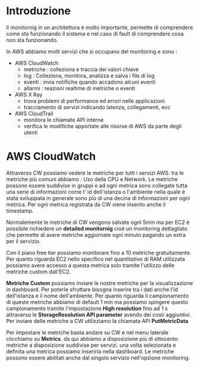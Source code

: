 # Introduzione
Il monitornig in un architettura è molto importante, permette di comprendere come sta funzionando il sistema e nel caso di fault di comprendere cosa non sta funzionando. 

In AWS abbiamo molti servizi che si occupano del monitoring e sono :
+ AWS CloudWatch
    + metriche : colleziona e traccia dei valori chiave 
    + log : Colleziona, monitora, analizza e salva i file di log
    + eventi : invia notifiche quando accadono alcuni eventi
    + allarmi : reazioni realtime di metriche o eventi
+ AWS X Ray 
    + trova problemi di performance ed errori nelle applicazioni 
    + tracciamento di servizi indicando latenza, collegamenti, ecc
+ AWS CloudTrail 
    + monitora le chiamate API interne
    + verifica le modifiche apportate alle risorse di AWS da parte degli utenti

# AWS CloudWatch
Attraverso CW possiamo vedere le metriche per tutti i servizi AWS. tra le metriche più comuni abbiamo : Uso della CPU e Network. Le metriche possono essere suddivise in gruppi e ad ogni metrica sono collegate tutta una serie di informazioni come l' id dell'istanza o l'ambiente nella quale è stata sviluppata in generale sono più di una decina di informazioni per ogni metrica. Per ogni metrica registrata da CW viene inserito anche il timestamp. 

Normalemente le metriche di CW vengono salvate ogni 5min ma per EC2 è possibile richiedere un **detailed monitornig** cioè un monitoring dettagliato che permette di avere metriche aggiornate ogni minuto pagando un extra per il servizio.

Con il piano free tier possiamo monitorare fino a 10 metriche gratuitamente. Per quanto riguarda EC2 nello specifico nel quantitativo di RAM utilizzata possiamo avere accesso a questa metrica solo tramite l'utilizzo delle metriche custom dall'EC2. 

**Metriche Custom** possiamo inviare le nostre metriche per la visualizzazione in dashboard. Per poterle sfruttare bisogna inserire tra i dati anche l'id dell'istanza e il nome dell'ambiente. Per quanto riguarda il campionamento di queste metriche abbiamo di default 1 min ma possiamo spingere questo campionamento tramite l'impostazione **High resolution** fino ad 1 s attraverso le **StorageResolution API parameter** avendo dei costi aggiuntivi. Per inviare delle metriche a CW utilizziamo la chiamata API **PutMetricData**  

Per impostare le metriche basta andare su CW e nel menu laterale clicchiamo su **Metrics**. da qui abbiamo a disposizione più di ottocento metriche a disposizione suddivise per servizi. una volta selezionata e definita una metrica possiamo inserirla nella dashboard. Le metriche possono essere abilitati anche dal singolo servizio nell'opzione monitoring.